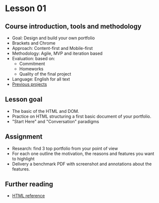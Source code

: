 # Lesson 01

## Course introduction, tools and methodology

- Goal: Design and build your own portfolio
- Brackets and Chrome
- Approach: Content-first and Mobile-first
- Methodology: Agile, MVP and iteration based
- Evaluation: based on:
    - Commitment
    - Homeworks
    - Quality of the final project
- Language: English for all text
- [Previous projects](https://github.com/Prototypon/IED-2015-16-3rd-class) 


## Lesson goal

- The basic of the HTML and DOM.
- Practice on HTML structuring a first basic document of your portfolio.
- "Start Here" and "Conversation" paradigms


## Assignment

- Research: find 3 top portfolio from your point of view
- For each one outline the motivation, the reasons and features you want to highlight
- Delivery a benchmark PDF with screenshot and annotations about the features.


## Further reading

- [HTML reference](https://developer.mozilla.org/en/docs/Web/HTML/Element)
